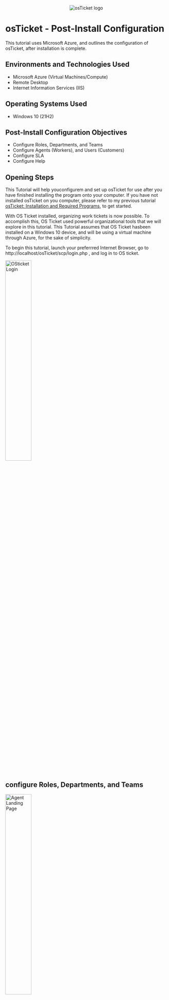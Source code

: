<p align="center">
<img src="https://i.imgur.com/Clzj7Xs.png" alt="osTicket logo"/>
</p>

<h1>osTicket - Post-Install Configuration</h1>
This tutorial uses Microsoft Azure, and outlines the configuration of osTicket, after installation is complete.<br />


<h2>Environments and Technologies Used</h2>

- Microsoft Azure (Virtual Machines/Compute)
- Remote Desktop
- Internet Information Services (IIS)

<h2>Operating Systems Used </h2>

- Windows 10</b> (21H2)

<h2>Post-Install Configuration Objectives</h2>

- Configure Roles, Departments, and Teams
- Configure Agents (Workers), and Users (Customers)
- Configure SLA
- Configure Help

<h2>Opening Steps</h2>

<p>
This Tutorial will help youconfigurem and set up osTicket for use after you have finished installing the program onto your computer. If you have not installed osTicket on you computer, please refer to my previous tutorial <a href="https://github.com/Michitexan/osticket-prereqs">osTicket: Installation and Required Programs</a>, to get started.
</p>
<p>With OS Ticket installed, organizing work tickets is now possible. To accomplish this, OS Ticket used powerful organizational tools that we will explore in this tutorial. This Tutorial assumes that OS Ticket hasbeen installed on a Windows 10 device, and will be using a virtual machine through Azure, for the sake of simplicity.

  To begin this tutorial, launch your preferrred Internet Browser, go to http://localhost/osTicket/scp/login.php , and log in to OS ticket.
</p>
<p>
<img src="https://i.imgur.com/hckCSdB.jpeg" height="40%" width="40%" alt="OSticket Login"/>
</p>
<br />

<h2>configure Roles, Departments, and Teams</h2>

<p>
<img src="https://i.imgur.com/vo7gUGE.jpeg" height="40%" width="40%" alt="Agent Landing Page"/>
</p>
<p>
As most of these steps require administration privaleges, Navigate to the top right of the page, and click on the "Admin Panel". this will switch OSticket to the Administratior landing page.
</p>
<p>
<img src="https://i.imgur.com/vo7gUGE.jpeg" height="40%" width="40%" alt="Admin Landing Page"/>
</p>
<p>
  
</p>
<br />

<h2>Configure Agents (Workers), and Users (Customers)</h2>

<p>
<img src="https://i.imgur.com/DJmEXEB.png" height="80%" width="80%" alt="Disk Sanitization Steps"/>
</p>
<p>
Lorem ipsum dolor sit amet, consectetur adipiscing elit, sed do eiusmod tempor incididunt ut labore et dolore magna aliqua. Ut enim ad minim veniam, quis nostrud exercitation ullamco laboris nisi ut aliquip ex ea commodo consequat. Duis aute irure dolor in reprehenderit in voluptate velit esse cillum dolore eu fugiat nulla pariatur.
</p>
<br />

<h2>Configure SLA</h2>

<p>
<img src="https://i.imgur.com/DJmEXEB.png" height="80%" width="80%" alt="Disk Sanitization Steps"/>
</p>
<p>
Lorem ipsum dolor sit amet, consectetur adipiscing elit, sed do eiusmod tempor incididunt ut labore et dolore magna aliqua. Ut enim ad minim veniam, quis nostrud exercitation ullamco laboris nisi ut aliquip ex ea commodo consequat. Duis aute irure dolor in reprehenderit in voluptate velit esse cillum dolore eu fugiat nulla pariatur.
</p>
<br />

<h2>Configure Help</h2>

<p>
<img src="https://i.imgur.com/DJmEXEB.png" height="80%" width="80%" alt="Disk Sanitization Steps"/>
</p>
<p>
Lorem ipsum dolor sit amet, consectetur adipiscing elit, sed do eiusmod tempor incididunt ut labore et dolore magna aliqua. Ut enim ad minim veniam, quis nostrud exercitation ullamco laboris nisi ut aliquip ex ea commodo consequat. Duis aute irure dolor in reprehenderit in voluptate velit esse cillum dolore eu fugiat nulla pariatur.
</p>
<br />
